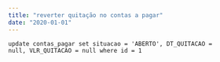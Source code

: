 ```yaml
---
title: "reverter quitação no contas a pagar"
date: "2020-01-01"
---
```


<code>update contas_pagar set situacao = 'ABERTO', DT_QUITACAO = null, VLR_QUITACAO = null
where id = 1
</code>